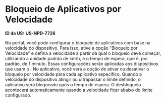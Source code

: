 # Bloqueio de Aplicativos por Velocidade

**ID da US:** **US-NPD-7726**

No portal, você pode configurar o bloqueio de aplicativos com base na velocidade do dispositivo. Para isso, ative a opção "Bloqueio por Velocidade" e defina a velocidade a partir da qual o bloqueio deve começar, utilizando a unidade padrão de km/h, e o tempo de espera, que é, por padrão, de 1 minuto. Essas configurações serão aplicadas aos dispositivos que usam o <NomeProduto>. No aplicativo, você verá a opção de ativar ou desativar o bloqueio por velocidade para cada aplicativo específico. Quando a velocidade do dispositivo atingir ou ultrapassar o limite definido, o aplicativo será bloqueado após o tempo de espera. O desbloqueio acontecerá automaticamente quando a velocidade ficar abaixo do limite configurado.